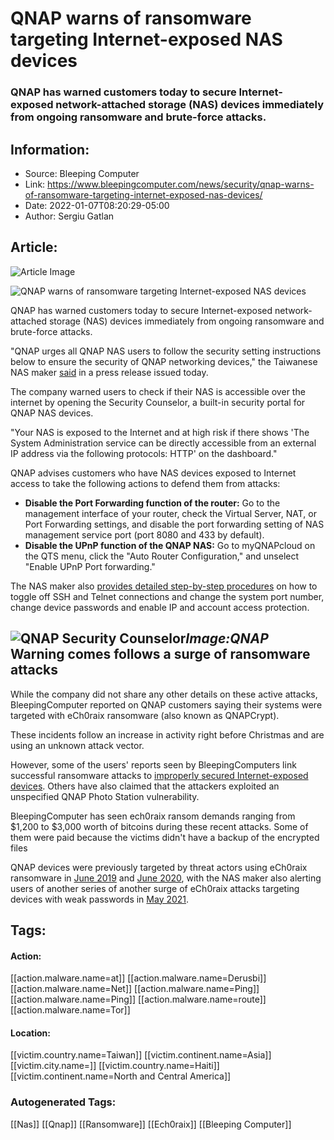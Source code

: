 # QNAP warns of ransomware targeting Internet-exposed NAS devices
### QNAP has warned customers today to secure Internet-exposed network-attached storage (NAS) devices immediately from ongoing ransomware and brute-force attacks.

## Information:
+ Source: Bleeping Computer
+ Link: https://www.bleepingcomputer.com/news/security/qnap-warns-of-ransomware-targeting-internet-exposed-nas-devices/
+ Date: 2022-01-07T08:20:29-05:00
+ Author: Sergiu Gatlan


## Article:
![Article Image](https://www.bleepstatic.com/content/hl-images/2021/04/29/QNAP-headpic.jpg)

![QNAP warns of ransomware targeting Internet-exposed NAS devices](https://www.bleepstatic.com/content/hl-images/2021/04/29/QNAP-headpic.jpg)


QNAP has warned customers today to secure Internet-exposed network-attached storage (NAS) devices immediately from ongoing ransomware and brute-force attacks.


"QNAP urges all QNAP NAS users to follow the security setting instructions below to ensure the security of QNAP networking devices," the Taiwanese NAS maker [said](https://www.qnap.com/en/security-news/2022/take-immediate-actions-to-secure-qnap-nas) in a press release issued today.


The company warned users to check if their NAS is accessible over the internet by opening the Security Counselor, a built-in security portal for QNAP NAS devices.


"Your NAS is exposed to the Internet and at high risk if there shows 'The System Administration service can be directly accessible from an external IP address via the following protocols: HTTP' on the dashboard."


QNAP advises customers who have NAS devices exposed to Internet access to take the following actions to defend them from attacks:


* **Disable the Port Forwarding function of the router:** Go to the management interface of your router, check the Virtual Server, NAT, or Port Forwarding settings, and disable the port forwarding setting of NAS management service port (port 8080 and 433 by default).
* **Disable the UPnP function of the QNAP NAS:** Go to myQNAPcloud on the QTS menu, click the "Auto Router Configuration," and unselect "Enable UPnP Port forwarding."

The NAS maker also [provides detailed step-by-step procedures](https://www.qnap.com/en/security-advisory/nas-201911-01) on how to toggle off SSH and Telnet connections and change the system port number, change device passwords and enable IP and account access protection.



![QNAP Security Counselor](https://www.bleepstatic.com/images/news/u/1109292/2021/QNAP_Security_Counselor.png)*Image:QNAP*
Warning comes follows a surge of ransomware attacks
---------------------------------------------------


While the company did not share any other details on these active attacks, BleepingComputer reported on QNAP customers saying their systems were targeted with eCh0raix ransomware (also known as QNAPCrypt).


These incidents follow an increase in activity right before Christmas and are using an unknown attack vector.


However, some of the users' reports seen by BleepingComputers link successful ransomware attacks to [improperly secured Internet-exposed devices](http://www.reddit.com/r/qnap/comments/rorztw/qnap_ransom/hq0kf4g/). Others have also claimed that the attackers exploited an unspecified QNAP Photo Station vulnerability.


BleepingComputer has seen ech0raix ransom demands ranging from $1,200 to $3,000 worth of bitcoins during these recent attacks. Some of them were paid because the victims didn't have a backup of the encrypted files


QNAP devices were previously targeted by threat actors using eCh0raix ransomware in [June 2019](https://www.bleepingcomputer.com/news/security/ongoing-ech0raix-ransomware-campaign-targets-qnap-nas-devices/) and [June 2020](https://www.bleepingcomputer.com/news/security/ongoing-ech0raix-ransomware-campaign-targets-qnap-nas-devices/), with the NAS maker also alerting users of another series of another surge of eCh0raix attacks targeting devices with weak passwords in [May 2021](https://www.bleepingcomputer.com/news/security/qnap-warns-of-ech0raix-ransomware-attacks-roon-server-zero-day/).





## Tags:

#### Action:
[[action.malware.name=at]] [[action.malware.name=Derusbi]] [[action.malware.name=Net]] [[action.malware.name=Ping]] [[action.malware.name=Ping]] [[action.malware.name=route]] [[action.malware.name=Tor]]

#### Location:
[[victim.country.name=Taiwan]] [[victim.continent.name=Asia]] [[victim.city.name=]] [[victim.country.name=Haiti]] [[victim.continent.name=North and Central America]]

### Autogenerated Tags:
[[Nas]] [[Qnap]] [[Ransomware]] [[Ech0raix]] [[Bleeping Computer]]


